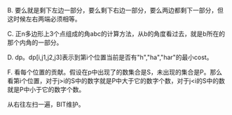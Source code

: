 B. 要么就是剩下左边一部分，要么剩下右边一部分，要么两边都剩下一部分，但这时候左右两端必须相等。

C. 正n多边形上3个点组成的角abc的计算方法，从b的角度看过去，就是b所在的那个内角的一部分。

D. dp。dp[i,j1,j2,j3]表示到第i个位置当前是否有"h","ha","har"的最小cost。

F. 看每个位置的贡献。假设在p中出现了的数集合是S，未出现的集合是P。那么看第i个位置，对于j>i的S中的数字就是P中大于它的数字个数，对于j<i的S中的数就是P中小于它的数字个数。

   从右往左扫一遍，BIT维护。
